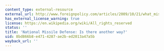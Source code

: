 ```yaml
---
content_type: external-resource
external_url: http://www.foreignpolicy.com/articles/2009/10/21/what_missile_defense
has_external_license_warning: true
license: https://en.wikipedia.org/wiki/All_rights_reserved
status: ''
title: 'National Missile Defense: Is there another way?'
uid: 8bd866b8-e471-4287-ae2b-ed2013a47a5b
wayback_url: ''
---
```

